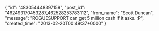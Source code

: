  {
   "id": "483054448397159",
   "post_id": "462493170453287_462528253783112",
   "from_name": "Scott Duncan",
   "message": "ROGUESUPPORT can get 5 million cash if it asks. :P",
   "created_time": "2013-02-20T00:49:37+0000"
 }

